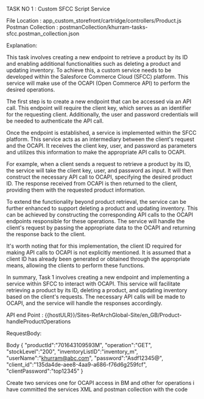 
TASK NO 1 : Custom SFCC Script Service

File Location : app_custom_storefront/cartridge/controllers/Product.js
Postman Collection : postmanCollection/khurram-tasks-sfcc.postman_collection.json

Explanation:

This task  involves creating a new endpoint to retrieve a product by its ID and enabling additional functionalities such as deleting a product and updating inventory. To achieve this, a custom service needs to be developed within the Salesforce Commerce Cloud (SFCC) platform. This service will make use of the OCAPI (Open Commerce API) to perform the desired operations.

The first step is to create a new endpoint that can be accessed via an API call. This endpoint will require the client key, which serves as an identifier for the requesting client. Additionally, the user and password credentials will be needed to authenticate the API call.

Once the endpoint is established, a service is implemented within the SFCC platform. This service acts as an intermediary between the client's request and the OCAPI. It receives the client key, user, and password as parameters and utilizes this information to make the appropriate API calls to OCAPI.

For example, when a client sends a request to retrieve a product by its ID, the service will take the client key, user, and password as input. It will then construct the necessary API call to OCAPI, specifying the desired product ID. The response received from OCAPI is then returned to the client, providing them with the requested product information.

To extend the functionality beyond product retrieval, the service can be further enhanced to support deleting a product and updating inventory. This can be achieved by constructing the corresponding API calls to the OCAPI endpoints responsible for these operations. The service will handle the client's request by passing the appropriate data to the OCAPI and returning the response back to the client.

It's worth noting that for this implementation, the client ID required for making API calls to OCAPI is not explicitly mentioned. It is assumed that a client ID has already been generated or obtained through the appropriate means, allowing the clients to perform these functions.

In summary, Task 1 involves creating a new endpoint and implementing a service within SFCC to interact with OCAPI. This service will facilitate retrieving a product by its ID, deleting a product, and updating inventory based on the client's requests. The necessary API calls will be made to OCAPI, and the service will handle the responses accordingly.


API end Point : {{hostULR}}/Sites-RefArchGlobal-Site/en_GB/Product-handleProductOperations

RequestBody:

Body
{
    "productId":"701643109593M",
    "operation":"GET",
    "stockLevel":"200",
    "inventoryListID":"inventory_m",
    "userName":"khurram@abc.com",
    "password":"Asdf12345@",
    "client_id":"135da4de-aee8-4aa9-a686-f76d6g259fcf",
    "clientPassword":"top12345"
}

Create two services one for OCAPI access in BM and other for operations
i have committed the services XML and postman collection with the code